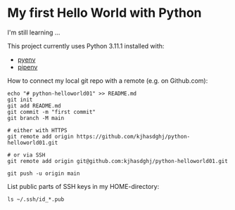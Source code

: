 # My first Hello World with Python

I'm still learning ...

This project currently uses Python 3.11.1 installed with:

* [pyenv](https://github.com/pyenv/pyenv)
* [pipenv](https://github.com/pypa/pipenv)

How to connect my local git repo with a remote (e.g. on Github.com):

```
echo "# python-helloworld01" >> README.md
git init
git add README.md
git commit -m "first commit"
git branch -M main

# either with HTTPS
git remote add origin https://github.com/kjhasdghj/python-helloworld01.git

# or via SSH
git remote add origin git@github.com:kjhasdghj/python-helloworld01.git

git push -u origin main
```

List public parts of SSH keys in my HOME-directory:

```
ls ~/.ssh/id_*.pub
```

